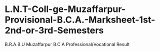 # L.N.T-Coll-ge-Muzaffarpur-Provisional-B.C.A.-Marksheet-1st-2nd-or-3rd-Semesters
B.R.A.B.U Muzaffarpur B.C.A Professional/Vocational Result

